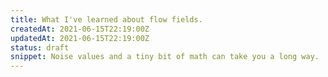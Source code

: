 ```yaml
---
title: What I've learned about flow fields.
createdAt: 2021-06-15T22:19:00Z
updatedAt: 2021-06-15T22:19:00Z
status: draft
snippet: Noise values and a tiny bit of math can take you a long way.
---
```

